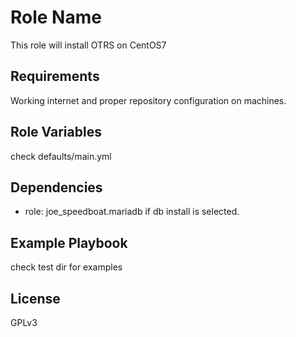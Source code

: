 Role Name
=========

This role will install OTRS on CentOS7

Requirements
------------

Working internet and proper repository configuration on machines.

Role Variables
--------------

check defaults/main.yml

Dependencies
------------
* role: joe_speedboat.mariadb if db install is selected.

Example Playbook
----------------

check test dir for examples

License
-------

GPLv3


